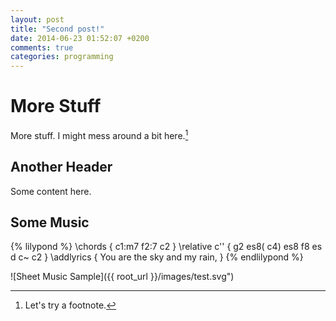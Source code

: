 ```yaml
---
layout: post
title: "Second post!"
date: 2014-06-23 01:52:07 +0200
comments: true
categories: programming
---
```

# More Stuff

More stuff. I might mess around a bit here.[^1]

## Another Header

Some content here.

## Some Music

{% lilypond %}
	\chords {
		c1:m7 f2:7 c2
	}
	\relative c'' {
		g2 es8( c4) es8
		f8 es d c~ c2
	}
	\addlyrics {
		You are
		the sky and my rain,
	}
{% endlilypond %}

![Sheet Music Sample]({{ root_url }}/images/test.svg")

[^1]: Let's try a footnote.